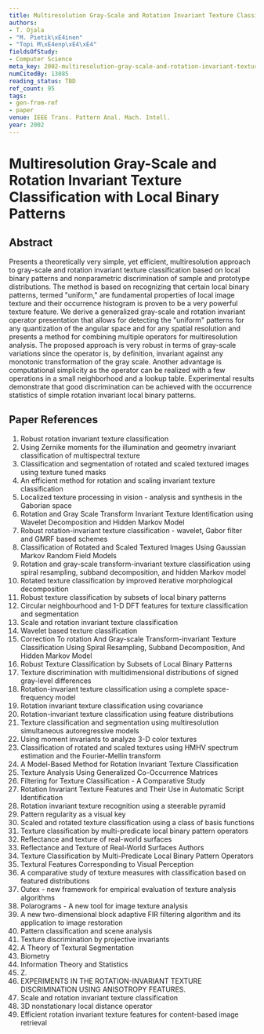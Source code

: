 ```yaml
---
title: Multiresolution Gray-Scale and Rotation Invariant Texture Classification with Local Binary Patterns
authors:
- T. Ojala
- "M. Pietik\xE4inen"
- "Topi M\xE4enp\xE4\xE4"
fieldsOfStudy:
- Computer Science
meta_key: 2002-multiresolution-gray-scale-and-rotation-invariant-texture-classification-with-local-binary-patterns
numCitedBy: 13085
reading_status: TBD
ref_count: 95
tags:
- gen-from-ref
- paper
venue: IEEE Trans. Pattern Anal. Mach. Intell.
year: 2002
---
```


# Multiresolution Gray-Scale and Rotation Invariant Texture Classification with Local Binary Patterns

## Abstract

Presents a theoretically very simple, yet efficient, multiresolution approach to gray-scale and rotation invariant texture classification based on local binary patterns and nonparametric discrimination of sample and prototype distributions. The method is based on recognizing that certain local binary patterns, termed "uniform," are fundamental properties of local image texture and their occurrence histogram is proven to be a very powerful texture feature. We derive a generalized gray-scale and rotation invariant operator presentation that allows for detecting the "uniform" patterns for any quantization of the angular space and for any spatial resolution and presents a method for combining multiple operators for multiresolution analysis. The proposed approach is very robust in terms of gray-scale variations since the operator is, by definition, invariant against any monotonic transformation of the gray scale. Another advantage is computational simplicity as the operator can be realized with a few operations in a small neighborhood and a lookup table. Experimental results demonstrate that good discrimination can be achieved with the occurrence statistics of simple rotation invariant local binary patterns.

## Paper References

1. Robust rotation invariant texture classification
2. Using Zernike moments for the illumination and geometry invariant classification of multispectral texture
3. Classification and segmentation of rotated and scaled textured images using texture tuned masks
4. An efficient method for rotation and scaling invariant texture classification
5. Localized texture processing in vision - analysis and synthesis in the Gaborian space
6. Rotation and Gray Scale Transform Invariant Texture Identification using Wavelet Decomposition and Hidden Markov Model
7. Robust rotation-invariant texture classification - wavelet, Gabor filter and GMRF based schemes
8. Classification of Rotated and Scaled Textured Images Using Gaussian Markov Random Field Models
9. Rotation and gray-scale transform-invariant texture classification using spiral resampling, subband decomposition, and hidden Markov model
10. Rotated texture classification by improved iterative morphological decomposition
11. Robust texture classification by subsets of local binary patterns
12. Circular neighbourhood and 1-D DFT features for texture classification and segmentation
13. Scale and rotation invariant texture classification
14. Wavelet based texture classification
15. Correction To rotation And Gray-scale Transform-invariant Texture Classification Using Spiral Resampling, Subband Decomposition, And Hidden Markov Model
16. Robust Texture Classification by Subsets of Local Binary Patterns
17. Texture discrimination with multidimensional distributions of signed gray-level differences
18. Rotation-invariant texture classification using a complete space-frequency model
19. Rotation invariant texture classification using covariance
20. Rotation-invariant texture classification using feature distributions
21. Texture classification and segmentation using multiresolution simultaneous autoregressive models
22. Using moment invariants to analyze 3-D color textures
23. Classification of rotated and scaled textures using HMHV spectrum estimation and the Fourier-Mellin transform
24. A Model-Based Method for Rotation Invariant Texture Classification
25. Texture Analysis Using Generalized Co-Occurrence Matrices
26. Filtering for Texture Classification - A Comparative Study
27. Rotation Invariant Texture Features and Their Use in Automatic Script Identification
28. Rotation invariant texture recognition using a steerable pyramid
29. Pattern regularity as a visual key
30. Scaled and rotated texture classification using a class of basis functions
31. Texture classification by multi-predicate local binary pattern operators
32. Reflectance and texture of real-world surfaces
33. Reflectance and Texture of Real-World Surfaces Authors
34. Texture Classification by Multi-Predicate Local Binary Pattern Operators
35. Textural Features Corresponding to Visual Perception
36. A comparative study of texture measures with classification based on featured distributions
37. Outex - new framework for empirical evaluation of texture analysis algorithms
38. Polarograms - A new tool for image texture analysis
39. A new two-dimensional block adaptive FIR filtering algorithm and its application to image restoration
40. Pattern classification and scene analysis
41. Texture discrimination by projective invariants
42. A Theory of Textural Segmentation
43. Biometry
44. Information Theory and Statistics
45. Z.
46. EXPERIMENTS IN THE ROTATION-INVARIANT TEXTURE DISCRIMINATION USING ANISOTROPY FEATURES.
47. Scale and rotation invariant texture classification
48. 3D nonstationary local distance operator
49. Efficient rotation invariant texture features for content-based image retrieval
